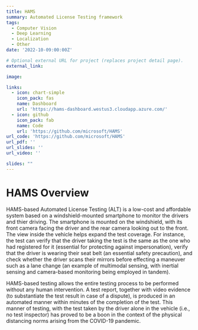 ```yaml
---
title: HAMS
summary: Automated License Testing framework
tags:
  - Computer Vision
  - Deep Learning
  - Localization
  - Other
date: '2022-10-09:00:00Z'

# Optional external URL for project (replaces project detail page).
external_link: 

image: 

links: 
  - icon: chart-simple
    icon_pack: fas
    name: Dashboard
    url: 'https://hams-dashboard.westus3.cloudapp.azure.com/'
  - icon: github
    icon_pack: fab
    name: Code
    url: 'https://github.com/microsoft/HAMS'
url_code: 'https://github.com/microsoft/HAMS'
url_pdf: ''
url_slides: ''
url_video: ''

slides: ""
---
```


# HAMS Overview

HAMS-based Automated License Testing (ALT) is a low-cost and affordable system based on a windshield-mounted smartphone to monitor the drivers and thier driving. The smartphone is mounted on the windshield, with its front camera facing the driver and the rear camera looking out to the front. The view inside the vehicle helps expand the test coverage. For instance, the test can verify that the driver taking the test is the same as the one who had registered for it (essential for protecting against impersonation), verify that the driver is wearing their seat belt (an essential safety precaution), and check whether the driver scans their mirrors before effecting a maneuver such as a lane change (an example of multimodal sensing, with inertial sensing and camera-based monitoring being employed in tandem).

HAMS-based testing allows the entire testing process to be performed without any human intervention. A test report, together with video evidence (to substantiate the test result in case of a dispute), is produced in an automated manner within minutes of the completion of the test. This manner of testing, with the test taken by the driver alone in the vehicle (i.e., no test inspector) has proved to be a boon in the context of the physical distancing norms arising from the COVID-19 pandemic.